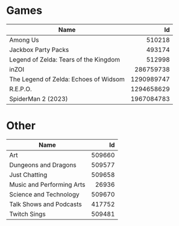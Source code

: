 # Games

| Name | Id |
|---|---:|
| Among Us | 510218 |
| Jackbox Party Packs | 493174 |
| Legend of Zelda: Tears of the Kingdom | 512998 |
| inZOI | 286759738 |
| The Legend of Zelda: Echoes of Widsom | 1290989747 |
| R.E.P.O. | 1294658629 |
| SpiderMan 2 (2023) | 1967084783 |

# Other

| Name | Id |
|---|---:|
| Art | 509660 |
| Dungeons and Dragons | 509577 |
| Just Chatting | 509658 |
| Music and Performing Arts | 26936 |
| Science and Technology | 509670 |
| Talk Shows and Podcasts | 417752 |
| Twitch Sings | 509481 |
